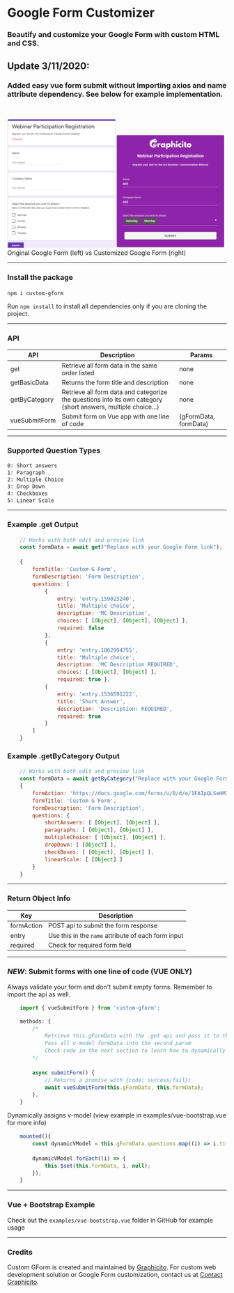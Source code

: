 # Google Form Customizer
### Beautify and customize your Google Form with custom HTML and CSS.

## Update 3/11/2020:
### Added easy vue form submit without importing axios and name attribute dependency. See below for example implementation.
<br>

<!-- ![alt-text-1](./examples/sample_vuetify_gform.png) ![alt-text-2](./examples/sample_custom_vuetify_form.png "title-2") -->
<img src="./examples/sample_vuetify_gform.png" alt="graphicito custom google form" width="250"/><img src="./examples/sample_custom_vuetify_form.png" alt="graphicito custom google form" width="250"/>
</br>
Original Google Form (left) vs Customized Google Form (right)

___

### Install the package
`npm i custom-gform`

Run `npm install` to install all dependencies only if you are cloning the project.

___
### API
| API  | Description | Params|
| ---- | ----------- | ------|
| get | Retrieve all form data in the same order listed | none
| getBasicData | Returns the form title and description | none
| getByCategory | Retrieve all form data and categorize the questions into its own category (short answers, multiple choice...) | none
vueSubmitForm | Submit form on Vue app with one line of code |(gFormData, formData) 

___

### Supported Question Types
   
    0: Short answers
    1: Paragraph
    2: Multiple Choice
    3: Drop Down
    4: Checkboxes  
    5: Linear Scale

___

### Example .get Output

```js
    // Works with both edit and preview link
    const formData = await get("Replace with your Google Form link");

    {
        formTitle: 'Custom G Form',
        formDescription: 'Form Description',
        questions: [ 
            { 
                entry: 'entry.159023240',
                title: 'Multiple choice',
                description: 'MC Description',
                choices: [ [Object], [Object], [Object] ],
                required: false 
            },
            { 
                entry: 'entry.1862994755',
                title: 'Multiple choice',
                description: 'MC Description REQUIRED',
                choices: [ [Object], [Object] ],
                required: true },
            { 
                entry: 'entry.1536591222',
                title: 'Short Answer',
                description: 'Description: REQUIRED',
                required: true 
            }
        ]
    }
```

### Example .getByCategory Output

```js
    // Works with both edit and preview link
    const formData = await getByCategory("Replace with your Google Form link");
    { 
        formAction: 'https://docs.google.com/forms/u/0/d/e/1FAIpQLSeHM3lr79IGiu57NR6lwUMqBZDKsp9C5IpzRApgLfdZX2gwkw/formResponse',
        formTitle: 'Custom G Form',
        formDescription: 'Form Description',
        questions: { 
            shortAnswers: [ [Object], [Object] ],
            paragraphs: [ [Object], [Object] ],
            multipleChoice: [ [Object], [Object] ],
            dropDown: [ [Object] ],
            checkBoxes: [ [Object], [Object] ],
            linearScale: [ [Object] ] 
        } 
    }
```
___
### Return Object Info
| Key  | Description |
| ---- | ----------- |
| formAction | POST api to submit the form response
| entry | Use this in the `name` attribute of each form input 
| required | Check for required form field
___

### *NEW*: Submit forms with one line of code (VUE ONLY)

Always validate your form and don't submit empty forms. Remember to import the api as well.

```js
    import { vueSubmitForm } from 'custom-gform';
```
```js
    methods: {
        /*
            Retrieve this.gFormData with the .get api and pass it to the first param
            Pass all v-model formData into the second param
            Check code in the next section to learn how to dynamically assign v-models for your form
        */
       
        async submitForm() {
            // Returns a promise with {code: success/fail}!
            await vueSubmitForm(this.gFormData, this.formData);
        },
    }
```
Dynamically assigns v-model (view example in examples/vue-bootstrap.vue for more info)
```js
    mounted(){
        const dynamicVModel = this.gFormData.questions.map((i) => i.title);

        dynamicVModel.forEach((i) => {
            this.$set(this.formData, i, null);
        });
    }
```
___

### Vue + Bootstrap Example
Check out the `examples/vue-bootstrap.vue` folder in GitHub for example usage
___
### Credits
Custom GForm is created and maintained by [Graphicito](http://graphicito.com). For custom web development solution or Google Form customization, contact us at [Contact Graphicito](http://graphicito.com/contact).